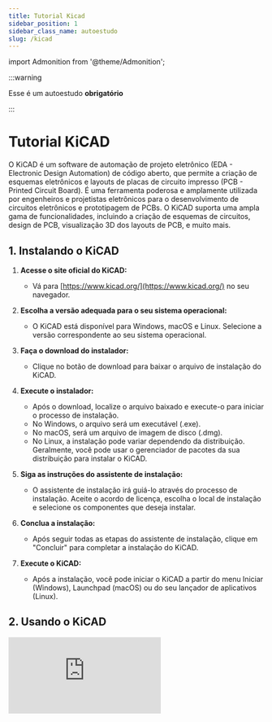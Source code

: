 ```yaml
---
title: Tutorial Kicad
sidebar_position: 1
sidebar_class_name: autoestudo
slug: /kicad
---
```


import Admonition from '@theme/Admonition';

:::warning

Esse é um autoestudo **obrigatório**

:::

# Tutorial KiCAD

O KiCAD é um software de automação de projeto eletrônico (EDA - Electronic
Design Automation) de código aberto, que permite a criação de esquemas
eletrônicos e layouts de placas de circuito impresso (PCB - Printed Circuit
Board). É uma ferramenta poderosa e amplamente utilizada por engenheiros e
projetistas eletrônicos para o desenvolvimento de circuitos eletrônicos e
prototipagem de PCBs. O KiCAD suporta uma ampla gama de funcionalidades,
incluindo a criação de esquemas de circuitos, design de PCB, visualização 3D
dos layouts de PCB, e muito mais.

## 1. Instalando o KiCAD

1. **Acesse o site oficial do KiCAD:**
   - Vá para [https://www.kicad.org/](https://www.kicad.org/) no seu navegador.

2. **Escolha a versão adequada para o seu sistema operacional:**
   - O KiCAD está disponível para Windows, macOS e Linux. Selecione a versão
     correspondente ao seu sistema operacional.

3. **Faça o download do instalador:**
   - Clique no botão de download para baixar o arquivo de instalação do KiCAD.

4. **Execute o instalador:**
   - Após o download, localize o arquivo baixado e execute-o para iniciar o
     processo de instalação.
   - No Windows, o arquivo será um executável (.exe).
   - No macOS, será um arquivo de imagem de disco (.dmg).
   - No Linux, a instalação pode variar dependendo da distribuição. Geralmente,
     você pode usar o gerenciador de pacotes da sua distribuição para instalar
     o KiCAD.

5. **Siga as instruções do assistente de instalação:**
   - O assistente de instalação irá guiá-lo através do processo de instalação.
     Aceite o acordo de licença, escolha o local de instalação e selecione os
     componentes que deseja instalar.

6. **Conclua a instalação:**
   - Após seguir todas as etapas do assistente de instalação, clique em
     "Concluir" para completar a instalação do KiCAD.

7. **Execute o KiCAD:**
   - Após a instalação, você pode iniciar o KiCAD a partir do menu Iniciar
     (Windows), Launchpad (macOS) ou do seu lançador de aplicativos (Linux).

## 2. Usando o KiCAD

<Admonition 
    type="info" 
    title="Autoestudo">

<div style={{ textAlign: 'center' }}>
    <iframe 
        style={{
            display: 'block',
            margin: 'auto',
            width: '100%',
            height: '50vh',
        }}
        src="https://www.youtube.com/embed/3FGNw28xBr0" 
        frameborder="0" 
        allowFullScreen>
    </iframe>
</div>

</Admonition>

